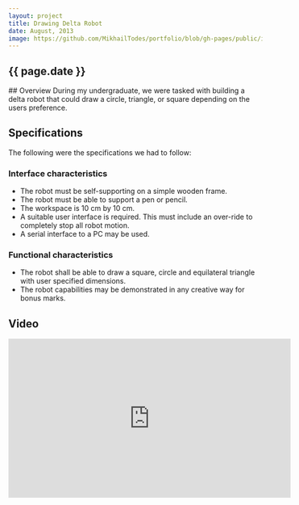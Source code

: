 ```yaml
---
layout: project
title: Drawing Delta Robot
date: August, 2013
image: https://github.com/MikhailTodes/portfolio/blob/gh-pages/public/images/deltarobot.png?raw=true
---
```

<h2 id="project-date">{{ page.date }}</h2>
## Overview
During my undergraduate, we were tasked with building a delta robot that could draw a circle, triangle, or square depending on the users preference. 

## Specifications
The following were the specifications we had to follow:

### Interface characteristics

 *  The robot must be self-supporting on a simple wooden frame.
 *  The robot must be able to support a pen or pencil.
 *  The workspace is 10 cm by 10 cm.
 *  A suitable user interface is required. This must include an over-ride to completely stop all robot motion.
 *  A serial interface to a PC may be used.

### Functional characteristics

 *  The robot shall be able to draw a square, circle and equilateral triangle with user
specified dimensions.
 *  The robot capabilities may be demonstrated in any creative way for bonus marks.

## Video
<iframe width="560" height="315" src="https://www.youtube.com/embed/vyQ6BPVSoMs" frameborder="0" allowfullscreen></iframe>